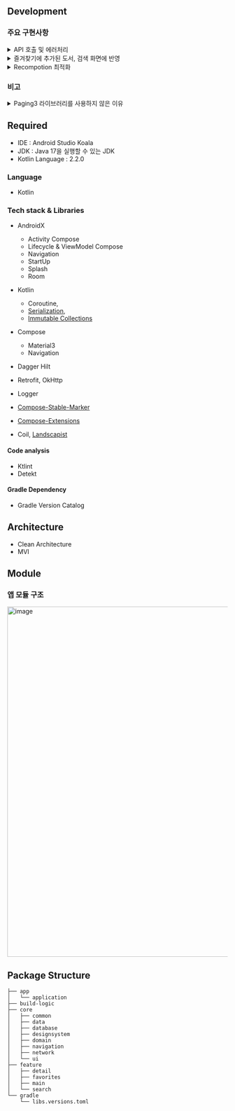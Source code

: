 ## Development

### 주요 구현사항
<details>
<summary> API 호출 및 에러처리 </summary>  

### 1. API 호출
- Retrofit + Coroutine 을 통한 API 호출
- Repository Pattern 을 사용하여, 데이터 소스를 추상화(API 통신, 로컬 DB 접근)하여 일관된 데이터 접근 인터페이스 제공 및 관심사 분리를 실현
```kotlin
// service
interface BookSearchService {
    @GET("search/book")
    suspend fun searchBook(
        @Query("query") query: String,
        @Query("sort") sort: String = "accuracy",
        @Query("page") page: Int = 1,
        @Query("size") size: Int = 20,
    ): SearchBookResponse
}

// repository 구현체 
internal class DefaultBookRepository @Inject constructor(
    private val service: BookSearchService,
    private val favoritesDao: FavoritesDao,
) : BookRepository {

    override suspend fun searchBook(
        query: String,
        sort: String,
        page: Int,
        size: Int,
    ) = service.searchBook(
        query = query,
        sort = sort,
        page = page,
        size = size,
    ).toModel()

    override fun searchFavoritesByTitle(query: String) = favoritesDao.searchFavoritesByTitle(query)
        .map { entities -> entities.map { it.toModel() } }

    override suspend fun insertBook(book: Book) {
        favoritesDao.insertFavorite(book.toEntity())
    }

    override suspend fun deleteBook(isbn: String) {
        favoritesDao.deleteFavorite(isbn)
    }

    override val favoriteBooks: Flow<List<Book>> = favoritesDao.getAllFavorites()
        .map { entities -> entities.map { it.toModel() } }
}
```
### 2. 에러 처리 
#### 2-1.  Coroutine 취소로 인해 발생하는 CancellationException 처리 
- API 호출 실패 관련 Exception 과 분리하여 CoroutineException(CancellationException)을 별도 처리(Coroutine 취소는 정상적인 제어 흐름의 일부로, 에러 상황이 아님, API Exception 은 실제 에러 상황)
- CancellationException 을 다시 던져, 상위 Coroutine에 전파함으로써, Coroutine 취소에 대한 적절한 처리를 보장(Coroutine 실행을 중단 시킴 -> 이 예외를 다시 던짐으로써, 취소 신호가 Coroutine 계층 구조를 따라 상위로 전파됨) 
```kotlin
import kotlin.coroutines.cancellation.CancellationException

inline fun <T> cancellableRunCatching(block: () -> T): Result<T> {
    return try {
        Result.success(block())
    } catch (cancellationException: CancellationException) {
        throw cancellationException
    } catch (exception: Exception) {
        Result.failure(exception)
    }
}
```
</details>
    
<details>
<summary> 즐겨찾기에 추가된 도서, 검색 화면에 반영 </summary> 
    
- Flow combine 연산자를 사용하여, API 를 통해 호출한 booksFlow 와, 즐겨찾기로 추가한 favoriteBooks 의 변화를 구독
- combine 된 Flow 들 중 어느 하나라도 새로운 값을 emit 하면, transform 람다 함수가 호출됨 -> 즐겨찾기 추가, 삭제를 실시간으로 반영 

```kotlin
// CombineBooksWithFavoritesUseCase
    
class CombineBooksWithFavoritesUseCase @Inject constructor(
    private val repository: BookRepository,
) {
    operator fun invoke(booksFlow: Flow<List<Book>>): Flow<List<Book>> {
        return combine(
            booksFlow,
            repository.favoriteBooks,
        ) { books, favoriteBooks ->
            books.map { book ->
                val isFavorite = favoriteBooks.any { it.isbn == book.isbn }
                book.copy(isFavorite = isFavorite)
            }
        }
    }
}

data class SearchResult(
    val books: List<Book>,
    val isEnd: Boolean,
    val totalCount: Int,
    val nextPage: Int,
)
```
</details>

<details>
<summary> Recompotion 최적화 </summary>  
    
### 1. 안정성 문제 진단 [compose-metrics & compose-reports](https://developer.android.com/develop/ui/compose/performance/stability/diagnose?hl=ko)
- compose-metrics, compose-reports 를 이용한 class 및 composable 함수의 stable 여부 판정 
```kotlin
internal fun Project.configureCompose(
    extension: CommonExtension<*, *, *, *, *, *>,
) {
    extension.apply {
        dependencies {
            implementation(platform(libs.androidx.compose.bom))
            implementation(libs.bundles.androidx.compose)
            debugImplementation(libs.androidx.compose.ui.tooling)
        }

        configure<ComposeCompilerGradlePluginExtension> {
            includeSourceInformation.set(true)

            metricsDestination.file("build/composeMetrics")
            reportsDestination.file("build/composeReports")

            stabilityConfigurationFiles.addAll(
                project.layout.projectDirectory.file("stability.config.conf"),
            )
        }

        tasks.withType<KotlinCompile>().configureEach {
            compilerOptions {
                freeCompilerArgs.addAll(
                    buildComposeMetricsParameters(),
                )
            }
        }
    }
}

private fun Project.buildComposeMetricsParameters(): List<String> {
    val metricParameters = mutableListOf<String>()
    val enableMetricsProvider = project.providers.gradleProperty("enableComposeCompilerMetrics")
    val relativePath = projectDir.relativeTo(rootDir)
    val buildDir = layout.buildDirectory.get().asFile
    val enableMetrics = (enableMetricsProvider.orNull == "true")
    if (enableMetrics) {
        val metricsFolder = buildDir.resolve("compose-metrics").resolve(relativePath)
        metricParameters.add("-P")
        metricParameters.add("plugin:androidx.compose.compiler.plugins.kotlin:metricsDestination=" + metricsFolder.absolutePath)
    }

    val enableReportsProvider = project.providers.gradleProperty("enableComposeCompilerReports")
    val enableReports = (enableReportsProvider.orNull == "true")
    if (enableReports) {
        val reportsFolder = buildDir.resolve("compose-reports").resolve(relativePath)
        metricParameters.add("-P")
        metricParameters.add("plugin:androidx.compose.compiler.plugins.kotlin:reportsDestination=" + reportsFolder.absolutePath)
    }
    return metricParameters.toList()
}
```
gradle.properties
```
enableComposeCompilerMetrics=true
enableComposeCompilerReports=true
```

```
./gradlew assembleDebug -PenableComposeCompilerMetrics=true -PenableComposeCompilerReports=true
```

### 2. [Kotlin Immutable Collection](https://github.com/Kotlin/kotlinx.collections.immutable) Library 적용
- 표준 컬렉션 클래스 (List, Set, Map) 는 Unstable 
- `val set: Set<String> = mutableSetOf("foo")` 처럼 선언 타입은 immutable 한 Set 이지만, 구현은 mutable 할 수 있으므로, compose-compiler 가 안정하다 판단할 수 없음
- Kotlin Immutable Collection 을 사용하여(변경 불가능한 컬렉션으로 변환하여) stable 판정을 받아낼 수 있음  
```kotlin
// FavoritesViewModel
@OptIn(ExperimentalCoroutinesApi::class)
val favoriteBooks: StateFlow<ImmutableList<BookUiModel>> = _uiState
    .flatMapLatest { state ->
        getFavoriteBooksUseCase(
            query = state.searchQuery,
            sortType = state.sortType,
        ).map { books ->
            books.map { it.toUiModel().copy(isFavorites = true) }.toImmutableList()
        }
    }
    .stateIn(
        scope = viewModelScope,
        started = SharingStarted.WhileSubscribed(5000L),
        initialValue = persistentListOf(),
    )

// FavoritesScreen
@Composable
internal fun FavoritesScreen(
    innerPadding: PaddingValues,
    uiState: FavoritesUiState,
    favoriteBooks: ImmutableList<BookUiModel>,
    onAction: (FavoritesUiAction) -> Unit,
) { ... }
```

### 3. [Compose-Stable-Marker](https://github.com/skydoves/compose-stable-marker) Library 적용 
- compose 모듈이 아닌 모듈에서 선언된 class 는 compose-compiler 로 부터 unstable 판정을 받음
- compose-stable-marker 라이브러리를 compose 모듈이 아닌 모듈에 주입하면, @Stable, @Immutable annotation 을 해당 class 에 붙혀줄 수 있음
- 결과적으로 compose 모듈에서 compose 모듈이 아닌 모듈의 class 를 참조하여도 stable 판정을 받을 수 있게 됨

:core:common 모듈 내 클래스
```kotlin
import androidx.compose.runtime.Stable
import kotlinx.collections.immutable.ImmutableList
import kotlinx.collections.immutable.persistentListOf
import kotlinx.serialization.Serializable

@Stable
@Serializable
data class BookUiModel(
    val title: String = "",
    val contents: String = "",
    val url: String = "",
    val isbn: String = "",
    val datetime: String = "",
    val authors: ImmutableList<String> = persistentListOf(),
    val publisher: String = "",
    val translators: ImmutableList<String> = persistentListOf(),
    val price: String = "",
    val salePrice: String = "",
    val thumbnail: String = "",
    val status: String = "",
    val isFavorites: Boolean = false,
)
```
</details>

### 비고 
<details>
<summary> Paging3 라이브러리를 사용하지 않은 이유 </summary>  

기존에 Paging3 라이브러리를 사용해보면서 불편하다고 느꼈던 몇몇 이유가 존재
1. API 를 통해 불러온 데이터의 수정, 삭제 기능을 지원해야할 경우, 이를 구현하는데 상당한 어려움이 존재.
2. Result 로 response 를 감싸 에러를 처리하려고 할 때, PagingData 라는 특수한 타입으로 래핑되어 내려오기 때문에 다른 API 들과 다른 처리 방식이 필요
3. pagination 은 UI와 밀접하게 관련된 동작 처리 임에도 불구하고, 이를 구현하기 위해선, data, domain, presentation 모든 레이어에 paging 관련 의존성을 추가해야함

조사를 해본 결과, 많은 개발자분들이 클린 아키텍처를 적용할 경우 paging3 라이브러리에 대한 부정적인 의견을 가지고 있음을 알 수 있었음
1. [questions_of_jetpack_paging_3](https://www.reddit.com/r/androiddev/comments/1c8qj7l/questions_of_jetpack_paging_3/)
2. [jetpack_paging_v3_vs_clean_architecture](https://www.reddit.com/r/androiddev/comments/1g2lflt/jetpack_paging_v3_vs_clean_architecture/)

LazyColumn 을 이용하면, Pagination 기능을 50줄 정도의 코드로 어렵지 않게 구현할 수 있기 때문에, 별도의 라이브러리를 사용하지 않고, 직접 구현하는 방식을 도입 

```kotlin
// 기기에서 평균적으로 한 화면에 보이는 아이템 개수
private const val LIMIT_COUNT = 4

@Composable
fun InfinityLazyColumn(
    modifier: Modifier = Modifier,
    state: LazyListState = rememberLazyListState(),
    contentPadding: PaddingValues = PaddingValues(0.dp),
    reverseLayout: Boolean = false,
    verticalArrangement: Arrangement.Vertical =
        if (!reverseLayout) Arrangement.Top else Arrangement.Bottom,
    horizontalAlignment: Alignment.Horizontal = Alignment.Start,
    flingBehavior: FlingBehavior = ScrollableDefaults.flingBehavior(),
    userScrollEnabled: Boolean = true,
    loadMoreLimitCount: Int = LIMIT_COUNT,
    loadMore: () -> Unit = {},
    content: LazyListScope.() -> Unit,
) {
    state.onLoadMore(limitCount = loadMoreLimitCount, action = loadMore)

    LazyColumn(
        modifier = modifier,
        state = state,
        contentPadding = contentPadding,
        reverseLayout = reverseLayout,
        verticalArrangement = verticalArrangement,
        horizontalAlignment = horizontalAlignment,
        flingBehavior = flingBehavior,
        userScrollEnabled = userScrollEnabled,
        content = content,
    )
}

@SuppressLint("ComposableNaming")
@Composable
private fun LazyListState.onLoadMore(
    limitCount: Int = LIMIT_COUNT,
    loadOnBottom: Boolean = true,
    action: () -> Unit,
) {
    val reached by remember {
        derivedStateOf {
            reachedBottom(limitCount = limitCount, triggerOnEnd = loadOnBottom)
        }
    }

    LaunchedEffect(reached) {
        if (reached && layoutInfo.totalItemsCount > limitCount) action()
    }
}

/**
 * @param limitCount: 몇 개의 아이템이 남았을 때 트리거 될 지에 대한 정보
 * @param triggerOnEnd: 바닥에 닿았을 때에도 트리거 할 지 여부
 *
 * @return 바닥에 닿았는지 여부(트리거 조건)
 */
private fun LazyListState.reachedBottom(
    limitCount: Int = LIMIT_COUNT,
    triggerOnEnd: Boolean = false,
): Boolean {
    val lastVisibleItem = layoutInfo.visibleItemsInfo.lastOrNull()
    return (triggerOnEnd && lastVisibleItem?.index == layoutInfo.totalItemsCount - 1) || lastVisibleItem?.index != 0 && lastVisibleItem?.index == layoutInfo.totalItemsCount - (limitCount + 1)
}
```

</details>


## Required

- IDE : Android Studio Koala
- JDK : Java 17을 실행할 수 있는 JDK
- Kotlin Language : 2.2.0

### Language

- Kotlin

### Tech stack & Libraries

- AndroidX
  - Activity Compose
  - Lifecycle & ViewModel Compose
  - Navigation
  - StartUp
  - Splash
  - Room

- Kotlin
  - Coroutine,
  - [Serialization](https://github.com/Kotlin/kotlinx.serialization),
  - [Immutable Collections](https://github.com/Kotlin/kotlinx.collections.immutable)
- Compose
  - Material3
  - Navigation

- Dagger Hilt
- Retrofit, OkHttp
- Logger
- [Compose-Stable-Marker](https://github.com/skydoves/compose-stable-marker)
- [Compose-Extensions](https://github.com/taehwandev/ComposeExtensions)
- Coil, [Landscapist](https://github.com/skydoves/landscapist) 

#### Code analysis

- Ktlint
- Detekt

#### Gradle Dependency

- Gradle Version Catalog

## Architecture

- Clean Architecture
- MVI

## Module
### 앱 모듈 구조

<img width="800" alt="image" src="https://github.com/user-attachments/assets/f52d0b47-adb0-443d-8af8-ee71502bb269">

## Package Structure
```
├── app
│   └── application
├── build-logic
├── core
│   ├── common
│   ├── data
│   ├── database
│   ├── designsystem
│   ├── domain
│   ├── navigation
│   ├── network
│   └── ui
├── feature
│   ├── detail
│   ├── favorites
│   ├── main
│   └── search
└── gradle
    └── libs.versions.toml
```
<br/>
